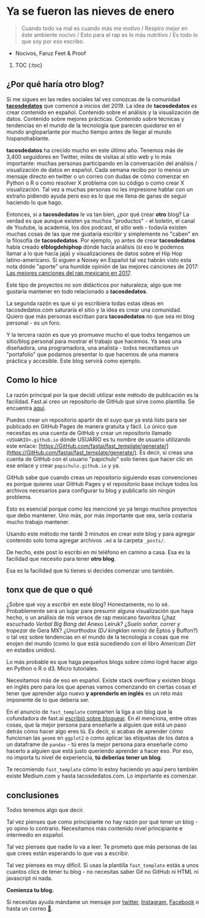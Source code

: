 # Ya se fueron las nieves de enero 

> Cuando todo va mal es cuando más me motivo / Respiro mejor en éste ambiente nocivo / Esto para el rap es lo más nutritivo / Es todo lo que soy por eso escribo.
- Nocivos, Faruz Feet & Proof

1. TOC
{:toc}

## ¿Por qué haría otro blog?
Si me sigues en las redes sociales tal vez conozcas de la comunidad [**tacosdedatos**](https://tacosdedatos.com/) que comencé a inicios del 2019. La idea de **tacosdedatos** es crear contenido en español. Contenido sobre el análisis y la visualización de datos. Contenido sobre mejores prácticas. Contenido sobre técnicas y tendencias en el mundo de la tecnología que parecen _quedarse_ en el mundo angloparlante por mucho tiempo antes de llegar al mundo hispanohablante. 

**tacosdedatos** ha crecido mucho en este último año. Tenemos más de 3,400 seguidores en Twitter, miles de visitas al sitio web y lo más importante: muchas personas participando en la conversación del análisis / visualización de datos en español. Cada semana recibo por lo menos un mensaje directo en twitter o un correo con dudas de cómo comenzar en Python o R o como resolver X problema con su código o como crear X visualización. 
Tal vez a muchas personas no les impresione hablar con un extraño pidiendo ayuda pero eso es lo que me llena de ganas de seguir haciendo lo que hago. 

Entonces, si a **tacosdedatos** le va tan bien, ¿por qué crear **otro** blog?
La verdad es que aunque existen ya muchos "productos" - el boletín, el canal de Youtube, la academia, los dos podcast, el sitio web - todavía existen muchas cosas de las que me gustaría escribir y simplemente no "caben" en la filosofía de **tacosdedatos**. Por ejemplo, yo antes de crear **tacosdedatos** había creado **elblogdehiphop** dónde hacía análisis (si eso le podemos llamar a lo que hacía jaja) y visualizaciones de datos sobre el Hip Hop latino-americano. Si siguen a Noisey en Español tal vez habrán visto esta nota dónde "aporte" una humilde opinión de las mejores canciones de 2017: [Las mejores canciones del rap mexicano en 2017](https://www.vice.com/es_latam/article/7xebvy/las-mejores-canciones-del-rap-mexicano-en-2017). 

Este tipo de proyectos no son didácticos por naturaleza; algo que me gustaría mantener en todo relacionado a **tacosdedatos**. 

La segunda razón es que si yo escribiera todas estas ideas en tacosdedatos.com saturaría el sitio y la idea es crear una comunidad. Quiero que más personas escriban para **tacosdedatos** no que sea mi blog personal - es un foro. 

Y la tercera razón es que yo promuevo mucho el que todxs tengamos un sitio/blog personal para mostrar el trabajo que hacemos. Ya seas una diseñadora, una programadora, una analista - todxs necesitamos un "portafolio" que podamos presentar lo que hacemos de una manera práctica y accesible. Este blog servirá como ejemplo. 

## Como lo hice
La razón principal por la que decidí utilizar este método de publicación es la facilidad. Fast.ai creo un repositorio de GitHub que sirve como plantilla. Se encuentra [aquí](https://GitHub.com/fastai/fast_template/). 

Puedes crear un repositorio apartir de el suyo que ya está listo para ser publicado en GitHub Pages de manera gratuita y fácil. Lo único que necesitas es una cuenta de GitHub y crear un repositorio llamado `<USUARIO>.github.io` dónde USUARIO es tu nombre de usuario utilizando este enlace: [https://GitHub.com/fastai/fast_template/generate/](https://GitHub.com/fastai/fast_template/generate/). Es decir, si creas una cuenta de GitHub con el usuario "papichulo" solo tienes que hacer clic en ese enlace y crear `papichulo.github.io` y ya. 

GitHub sabe que cuando creas un repositorio siguiendo esas convenciones es porque quieres usar GitHub Pages y el repositorio base incluye todos los archivos necesarios para configurar tu blog y publicarlo sin ningún problema. 

Esto es esencial porque como les mencioné yo ya tengo muchos proyectos que debo mantener. Uno más, por más importante que sea, sería costaría mucho trabajo mantener. 

Usando este método me tardé 3 minutos en crear este blog y para agregar contenido solo toma agregar archivos `.md` a la carpeta `_posts/`. 

De hecho, este post lo escribí en mi teléfono en camino a casa. Esa es la facilidad que necesito para tener **otro blog**. 

Esa es la facilidad que tú tienes si decides comenzar uno también. 

## tonx que de que o qué
¿Sobre qué voy a escribir en este blog? Honestamente, no lo sé. Probablemente será un lugar para presumir alguna visualización que haya hecho, o un análisis de mis versos de rap mexicano favoritos (¿haz escuchado _Verbal Big Bang_ del Anexo Leiruk? ¿_Suelo soñar, correr y tropezar_ de Gera MX? ¿_Unorthodox (DJ kingklan remix)_ de Eptos y Buffon?) o tal vez sobre tendencias en el mundo de la tecnología o cosas que me enojen del mundo (como lo que está sucediendo con el libro _American Dirt_ en estados unidos). 

Lo más probable es que haga pequeños blogs sobre cómo logré hacer algo en Python o R o d3. Micro tutoriales.

Necesitamos más de eso en español. Existe stack overflow y existen blogs en inglés pero para los que apenas vamos comenzando en ciertas cosas el tener que aprender algo nuevo **y aprenderlo en inglés** es un reto más imponente de lo que debería ser. 

En el anuncio de `fast_template` comparten la liga a un blog que la cofundadora de fast.ai [escribió sobre bloguear](https://link.medium.com/LXzO65xIY3). En él menciona, entre otras cosas, que la mejor persona para enseñarle a alguien que está un paso detrás cómo hacer algo eres tú. Es decir, si acabas de aprender cómo funcionan las `geom`s en `ggplot2` o como aplicar las etiquetas de los datos a un dataframe de `pandas` - tú eres la mejor persona para enseñarle cómo hacerlo a alguien que está justo queriendo aprender a hacer eso. Por eso, no importa tu nivel de experiencia, **tú deberías tener un blog**. 

Te recomiendo `fast_template` cómo lo estoy haciendo yo aquí pero también existe Medium.com y hasta tacosdedatos.com. Lo importante es comenzar. 

## conclusiones
Todxs tenemos algo que decir. 

Tal vez pienses que como principiante no hay razón por qué tener un blog - yo opino lo contrario. Necesitamos más contenido nivel principiante e intermedio en español. 

Tal vez pienses que nadie lo va a leer. Te prometo que más personas de las que crees están esperando lo que vas a escribir. 

Tal vez pienses es muy difícil. Si usas la plantilla `fast_template` estás a unos cuantos clics de tener tu blog - no necesitas saber Git no GitHub ni HTML ni javascript ni nada. 

**Comienza tu blog.**

Si necesitas ayuda mándame un mensaje por [twitter](https://twitter.com/tacosdedatos), [Instagram](https://Instagram.com/tacosdedatos), [Facebook](https://Facebook.com/tacosdedatos) o hasta un correo [📨](mailto:chekos@tacosdedatos.com). 

